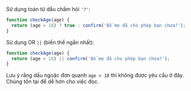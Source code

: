 Sử dụng toán tử dấu chấm hỏi `'?'`:

```js
function checkAge(age) {
  return (age > 18) ? true : confirm('Bố mẹ đã cho phép bạn chưa?');
}
```

Sử dụng OR `||` (biến thể ngắn nhất):

```js
function checkAge(age) {
  return (age > 18) || confirm('Bố mẹ đã cho phép bạn chưa?');
}
```

Lưu ý rằng dấu ngoặc đơn quanh `age > 18` thì không được yêu cầu ở đây. Chúng tồn tại để dễ hơn cho việc đọc.
